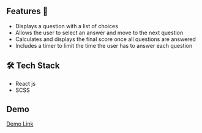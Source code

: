 

## Features 🌟
- Displays a question with a list of choices
- Allows the user to select an answer and move to the next question
- Calculates and displays the final score once all questions are answered
- Includes a timer to limit the time the user has to answer each question


## 🛠️ Tech Stack
- React js
- SCSS


## Demo

[Demo Link](https://eclectic-boba-c67d6b.netlify.app/)
